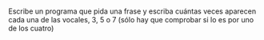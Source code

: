 #

##
Escribe un programa que pida una frase y escriba cuántas veces
aparecen cada una de las vocales, 3, 5 o 7 (sólo hay que comprobar si lo es por uno de los cuatro)